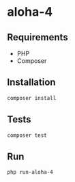 # aloha-4

## Requirements
- PHP
- Composer

## Installation
```bash
composer install
```

## Tests
```bash
composer test
```

## Run
```bash
php run-aloha-4
```